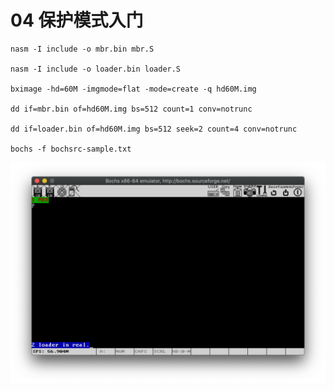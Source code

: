 # 04 保护模式入门

    nasm -I include -o mbr.bin mbr.S

    nasm -I include -o loader.bin loader.S

    bximage -hd=60M -imgmode=flat -mode=create -q hd60M.img

    dd if=mbr.bin of=hd60M.img bs=512 count=1 conv=notrunc

    dd if=loader.bin of=hd60M.img bs=512 seek=2 count=4 conv=notrunc

    bochs -f bochsrc-sample.txt

![](https://raw.githubusercontent.com/ejunjsh/myos/master/exercises/ch04/ScreenShot.png)